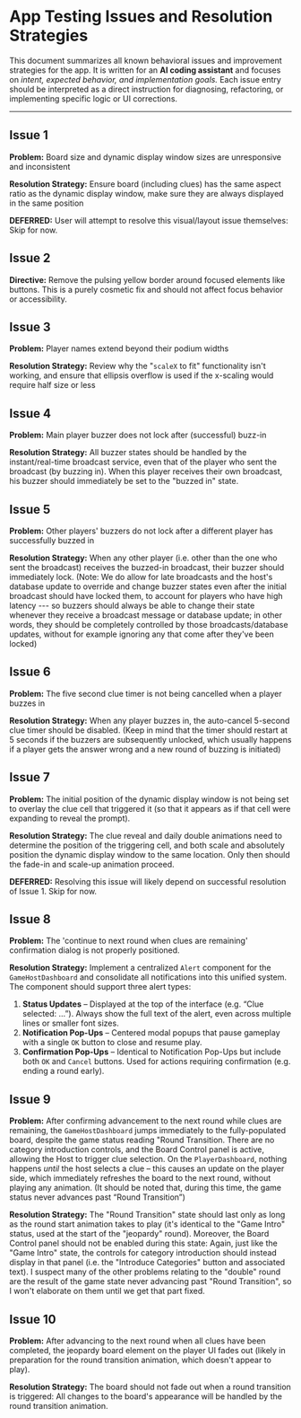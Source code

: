 # App Testing Issues and Resolution Strategies

This document summarizes all known behavioral issues and improvement strategies for the app.
It is written for an **AI coding assistant** and focuses on *intent, expected behavior, and implementation goals.*
Each issue entry should be interpreted as a direct instruction for diagnosing, refactoring, or implementing specific logic or UI corrections.

---
## Issue 1
**Problem:** Board size and dynamic display window sizes are unresponsive and inconsistent

**Resolution Strategy:** Ensure board (including clues) has the same aspect ratio as the dynamic display window, make sure they are always displayed in the same position

**DEFERRED:** User will attempt to resolve this visual/layout issue themselves: Skip for now.

## Issue 2
**Directive:** Remove the pulsing yellow border around focused elements like buttons. This is a purely cosmetic fix and should not affect focus behavior or accessibility.

## Issue 3
**Problem:** Player names extend beyond their podium widths

**Resolution Strategy:** Review why the "`scaleX` to fit" functionality isn't working, and ensure that ellipsis overflow is used if the x-scaling would require half size or less

## Issue 4
**Problem:** Main player buzzer does not lock after (successful) buzz-in

**Resolution Strategy:** All buzzer states should be handled by the instant/real-time broadcast service, even that of the player who sent the broadcast (by buzzing in). When this player receives their own broadcast, his buzzer should immediately be set to the "buzzed in" state.

## Issue 5
**Problem:** Other players' buzzers do not lock after a different player has successfully buzzed in

**Resolution Strategy:** When any other player (i.e. other than the one who sent the broadcast) receives the buzzed-in broadcast, their buzzer should immediately lock.  (Note: We do allow for late broadcasts and the host's database update to override and change buzzer states even after the initial broadcast should have locked them, to account for players who have high latency --- so buzzers should always be able to change their state whenever they receive a broadcast message or database update; in other words, they should be completely controlled by those broadcasts/database updates, without for example ignoring any that come after they've been locked)

## Issue 6
**Problem:** The five second clue timer is not being cancelled when a player buzzes in

**Resolution Strategy:** When any player buzzes in, the auto-cancel 5-second clue timer should be disabled.  (Keep in mind that the timer should restart at 5 seconds if the buzzers are subsequently unlocked, which usually happens if a player gets the answer wrong and a new round of buzzing is initiated)

## Issue 7
**Problem:** The initial position of the dynamic display window is not being set to overlay the clue cell that triggered it (so that it appears as if that cell were expanding to reveal the prompt).

**Resolution Strategy:** The clue reveal and daily double animations need to determine the position of the triggering cell, and both scale and absolutely position the dynamic display window to the same location. Only then should the fade-in and scale-up animation proceed.

**DEFERRED:** Resolving this issue will likely depend on successful resolution of Issue 1.  Skip for now.

## Issue 8
**Problem:** The 'continue to next round when clues are remaining' confirmation dialog is not properly positioned.

**Resolution Strategy:** Implement a centralized `Alert` component for the `GameHostDashboard` and consolidate all notifications into this unified system. The component should support three alert types:

1. **Status Updates** – Displayed at the top of the interface (e.g. “Clue selected: …”). Always show the full text of the alert, even across multiple lines or smaller font sizes.
2. **Notification Pop-Ups** – Centered modal popups that pause gameplay with a single `OK` button to close and resume play.
3. **Confirmation Pop-Ups** – Identical to Notification Pop-Ups but include both `OK` and `Cancel` buttons. Used for actions requiring confirmation (e.g. ending a round early).

## Issue 9
**Problem:** After confirming advancement to the next round while clues are remaining, the `GameHostDashboard` jumps immediately to the fully-populated board, despite the game status reading "Round Transition. There are no category introduction controls, and the Board Control panel is active, allowing the Host to trigger clue selection.  On the `PlayerDashboard`, nothing happens _until_ the host selects a clue – this causes an update on the player side, which immediately refreshes the board to the next round, without playing any animation. (It should be noted that, during this time, the game status never advances past “Round Transition”)

**Resolution Strategy:** The "Round Transition" state should last only as long as the round start animation takes to play (it's identical to the "Game Intro" status, used at the start of the "jeopardy" round).  Moreover, the Board Control panel should not be enabled during this state: Again, just like the "Game Intro" state, the controls for category introduction should instead display in that panel (i.e. the "Introduce Categories" button and associated text).  I suspect many of the other problems relating to the "double" round are the result of the game state never advancing past "Round Transition", so I won't elaborate on them until we get that part fixed.

## Issue 10
**Problem:** After advancing to the next round when all clues have been completed, the jeopardy board element on the player UI fades out (likely in preparation for the round transition animation, which doesn't appear to play).

**Resolution Strategy:** The board should not fade out when a round transition is triggered:  All changes to the board's appearance will be handled by the round transition animation.
